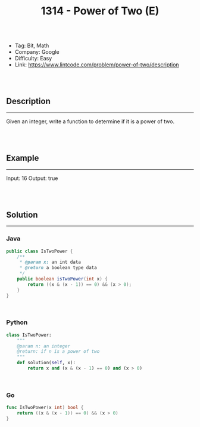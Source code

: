 # <center>1314 - Power of Two (E)</center> 



<br></br>

* Tag: Bit, Math
* Company: Google
* Difficulty: Easy
* Link: https://www.lintcode.com/problem/power-of-two/description

<br></br>



## Description
----
Given an integer, write a function to determine if it is a power of two.

<br></br>



## Example
----
Input: 16
Output: true

<br></br>



## Solution
----
### Java
```java
public class IsTwoPower {
	/**
     * @param x: an int data
     * @return a boolean type data
     */
	public boolean isTwoPower(int x) {
		return ((x & (x - 1)) == 0) && (x > 0);
	}
}
```

<br>


### Python
```python
class IsTwoPower:
    """
    @param n: an integer
    @return: if n is a power of two
    """
    def solution(self, x):
        return x and (x & (x - 1) == 0) and (x > 0)
```

<br>


### Go
```go
func IsTwoPower(x int) bool {
	return ((x & (x - 1)) == 0) && (x > 0)
}
```
